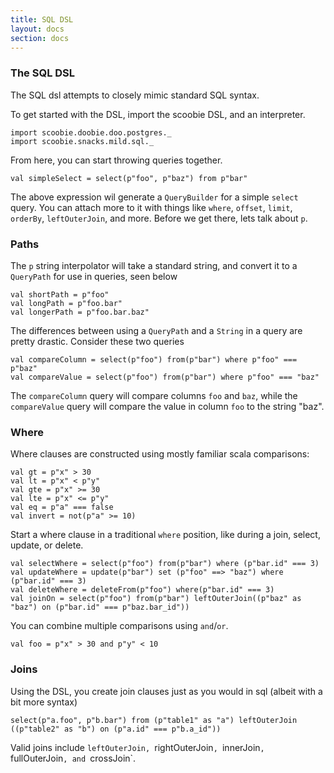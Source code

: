 ```yaml
---
title: SQL DSL
layout: docs
section: docs
---
```


### The SQL DSL

The SQL dsl attempts to closely mimic standard SQL syntax. 

To get started with the DSL, import the scoobie DSL, and an interpreter.

```tut:silent
import scoobie.doobie.doo.postgres._
import scoobie.snacks.mild.sql._
```

From here, you can start throwing queries together. 

```tut:book
val simpleSelect = select(p"foo", p"baz") from p"bar"
```

The above expression wil generate a `QueryBuilder` for a simple `select` query. You can attach more to it with things like `where`, `offset`, `limit`, `orderBy`, `leftOuterJoin`, and more. Before we get there, lets talk about `p`.

### Paths

The `p` string interpolator will take a standard string, and convert it to a `QueryPath` for use in queries, seen below

```tut:book
val shortPath = p"foo"
val longPath = p"foo.bar"
val longerPath = p"foo.bar.baz"
```

The differences between using a `QueryPath` and a `String` in a query are pretty drastic. Consider these two queries

```tut:silent
val compareColumn = select(p"foo") from(p"bar") where p"foo" === p"baz"
val compareValue = select(p"foo") from(p"bar") where p"foo" === "baz"
```

The `compareColumn` query will compare columns `foo` and `baz`, while the `compareValue` query will compare the value in column `foo` to the string "baz".

### Where

Where clauses are constructed using mostly familiar scala comparisons:

```tut:book
val gt = p"x" > 30
val lt = p"x" < p"y"
val gte = p"x" >= 30
val lte = p"x" <= p"y"
val eq = p"a" === false
val invert = not(p"a" >= 10)
```

Start a where clause in a traditional `where` position, like during a join, select, update, or delete.

```tut:book
val selectWhere = select(p"foo") from(p"bar") where (p"bar.id" === 3)
val updateWhere = update(p"bar") set (p"foo" ==> "baz") where (p"bar.id" === 3)
val deleteWhere = deleteFrom(p"foo") where(p"bar.id" === 3)
val joinOn = select(p"foo") from(p"bar") leftOuterJoin((p"baz" as "baz") on (p"bar.id" === p"baz.bar_id"))
```

You can combine multiple comparisons using `and`/`or`.

```tut:book
val foo = p"x" > 30 and p"y" < 10
```


### Joins

Using the DSL, you create join clauses just as you would in sql (albeit with a bit more syntax)

```tut:book
select(p"a.foo", p"b.bar") from (p"table1" as "a") leftOuterJoin ((p"table2" as "b") on (p"a.id" === p"b.a_id"))
```

Valid joins include `leftOuterJoin, `rightOuterJoin`, `innerJoin`, `fullOuterJoin`, and `crossJoin`.


